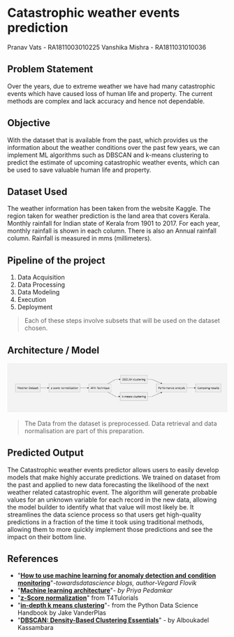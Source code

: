 # Catastrophic weather events prediction
 Pranav Vats - RA1811003010225
 Vanshika Mishra - RA1811031010036

## Problem Statement
Over the years, due to extreme weather we have had many catastrophic events which have caused loss of human life and property. The current methods are complex and lack accuracy and hence not dependable.


## Objective
With the dataset that is available from the past, which provides us the information about the weather conditions over the past few years, we can implement ML algorithms such as DBSCAN and k-means clustering to predict the estimate of upcoming catastrophic weather events, which can be used to save valuable human life and property.

## Dataset Used

The weather information has been taken from the website Kaggle. The region taken for weather prediction is the land area that covers Kerala. Monthly rainfall for Indian state of Kerala from 1901 to 2017. For each year, monthly rainfall is shown in each column. There is also an Annual rainfall column. Rainfall is measured in mms (millimeters).

## Pipeline of the project

 1. Data Acquisition
 2. Data Processing
 3. Data Modeling
 4. Execution
 5. Deployment

> Each of these steps involve subsets that will be used on the dataset chosen.


## Architecture / Model 

![alt text](https://github.com/pranavvats32/Catastrophic-weather-event-predictor/blob/main/Architecture.jpeg)

> The Data from the dataset is preprocessed. Data retrieval and data normalisation are part of this preparation.

## Predicted Output
The Catastrophic weather events predictor allows users to easily develop models that make highly accurate predictions. We trained on dataset from the past and applied to new data forecasting the likelihood of the next weather related catastrophic event. 
The algorithm will generate probable values for an unknown variable for each record in the new data, allowing the model builder to identify what that value will most likely be.
It streamlines the data science process so that users get high-quality predictions in a fraction of the time it 
took using traditional methods, allowing them to more quickly implement those predictions and see the impact on their bottom line.

## References
 - "**[How to use machine learning for anomaly detection and condition monitoring](https://towardsdatascience.com/how-to-use-machine-learning-for-anomaly-detection-and-condition-monitoring-6742f82900d7)**"*-towardsdatascience blogs, author-Vegard Flovik*
 - "**[Machine learning architecture](https://www.educba.com/machine-learning-architecture/)**"*- by Priya Pedamkar*
 - "**[z-Score normalization](https://uomustansiriyah.edu.iq/media/lectures/6/6_2020_03_11!08_44_32_AM.pdf)**" from T4Tulorials
 - "**[in-depth k means clustering](https://jakevdp.github.io/PythonDataScienceHandbook/05.11-k-means.html)**"- from the  Python Data Science Handbook by Jake VanderPlas
 - "**[DBSCAN: Density-Based Clustering Essentials](https://www.datanovia.com/en/lessons/dbscan-density-based-clustering-essentials/)**" - by Alboukadel Kassambara
